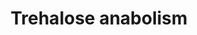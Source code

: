 ---
annotations:
- id: PW:0001299
  parent: classic metabolic pathway
  type: Pathway Ontology
  value: trehalose biosynthetic pathway
authors:
- M.Braymer
- MaintBot
- Ddigles
- Egonw
- DeSl
- Eweitz
description: Trehalose is a storage carbohydrate that can either be synthesized or
  obtained from the external environment. To be utilized as a carbon source, trehalase
  (EC:3.2.1.28) must convert trehalose and water into two molecules of glucose. S.
  cerevisiae has two trehalase enzymes, one is an acid trehalase encoded by ATH1 and
  the other is a neutral trehalase encoded by NTH1. The name "acid" or "neutral" are
  based on the optimal pH of each enzyme (pH 4.5-5.0 and pH 6.8-7.0, respectively).
last-edited: 2021-05-20
organisms:
- Saccharomyces cerevisiae
redirect_from:
- /index.php/Pathway:WP398
- /instance/WP398
- /instance/WP398_r117351
revision: r117351
schema-jsonld:
- '@context': https://schema.org/
  '@id': https://wikipathways.github.io/pathways/WP398.html
  '@type': Dataset
  creator:
    '@type': Organization
    name: WikiPathways
  description: Trehalose is a storage carbohydrate that can either be synthesized
    or obtained from the external environment. To be utilized as a carbon source,
    trehalase (EC:3.2.1.28) must convert trehalose and water into two molecules of
    glucose. S. cerevisiae has two trehalase enzymes, one is an acid trehalase encoded
    by ATH1 and the other is a neutral trehalase encoded by NTH1. The name "acid"
    or "neutral" are based on the optimal pH of each enzyme (pH 4.5-5.0 and pH 6.8-7.0,
    respectively).
  keywords:
  - ATH1
  - H2O
  - NTH1
  - PGM1
  - PGM2
  - TPS1
  - TPS2
  - TPS3
  - TSL1
  - UDP
  - UDP-D-glucose
  - UGP1
  - UTP
  - YHL012W
  - alpha,alpha-trehalose 6-phosphate
  - beta-D-Glucose
  - glucose-1-phosphate
  - glucose-6-phosphate
  - phosphate
  - pyrophosphate
  - trehalose
  license: CC0
  name: Trehalose anabolism
seo: CreativeWork
title: Trehalose anabolism
wpid: WP398
---